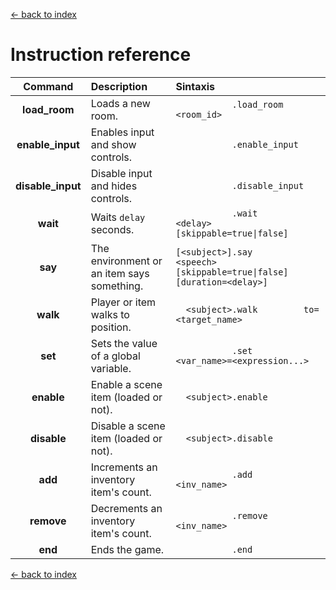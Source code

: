 [<- back to index](index.md)

# Instruction reference

|      Command      |                  Description                  |   Sintaxis                                                                            |
|:-----------------:|:--------------------------------------------- |:------------------------------------------------------------------------------------- |
| **load_room**     | Loads a new room.                             | `            .load_room    <room_id>                                                ` |
| **enable_input**  | Enables input and show controls.              | `            .enable_input                                                          ` |
| **disable_input** | Disable input and hides controls.             | `            .disable_input                                                         ` |
| **wait**          | Waits `delay` seconds.                        | `            .wait         <delay> [skippable=true\|false]                          ` |
| **say**           | The environment or an item says something.    | ` [<subject>].say          <speech> [skippable=true\|false]  [duration=<delay>]     ` |
| **walk**          | Player or item walks to position.             | `   <subject>.walk         to=<target_name>                                         ` |
| **set**           | Sets the value of a global variable.          | `            .set          <var_name>=<expression...>                               ` |
| **enable**        | Enable a scene item (loaded or not).          | `   <subject>.enable                                                                ` |
| **disable**       | Disable a scene item (loaded or not).         | `   <subject>.disable                                                               ` |
| **add**           | Increments an inventory item's count.         | `            .add          <inv_name>                                               ` |
| **remove**        | Decrements an inventory item's count.         | `            .remove       <inv_name>                                               ` |
| **end**           | Ends the game.                                | `            .end                                                                   ` |

[<- back to index](index.md)